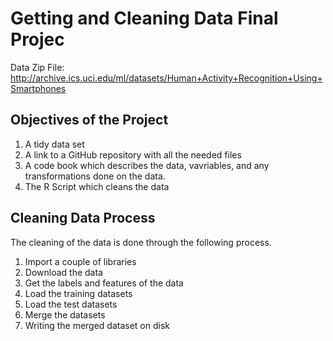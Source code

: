 
# Getting and Cleaning Data Final Projec
Data Zip File: http://archive.ics.uci.edu/ml/datasets/Human+Activity+Recognition+Using+Smartphones


## Objectives of the Project
1. A tidy data set
2. A link to a GitHub repository with all the needed files
3. A code book which describes the data, vavriables, and any transformations done on the data.
4. The R Script which cleans the data

## Cleaning Data Process
The cleaning of the data is done through the following process.
1. Import a couple of libraries
2. Download the data
3. Get the labels and features of the data
4. Load the training datasets
5. Load the test datasets
6. Merge the datasets
7. Writing the merged dataset on disk
